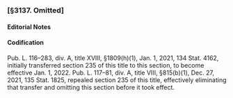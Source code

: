 ### [§3137. Omitted] ###

#### **Editorial Notes** ####

#### Codification ####

Pub. L. 116–283, div. A, title XVIII, §1809(h)(1), Jan. 1, 2021, 134 Stat. 4162, initially transferred section 235 of this title to this section, to become effective Jan. 1, 2022. Pub. L. 117–81, div. A, title VIII, §815(b)(1), Dec. 27, 2021, 135 Stat. 1825, repealed section 235 of this title, effectively eliminating that transfer and omitting this section before it took effect.